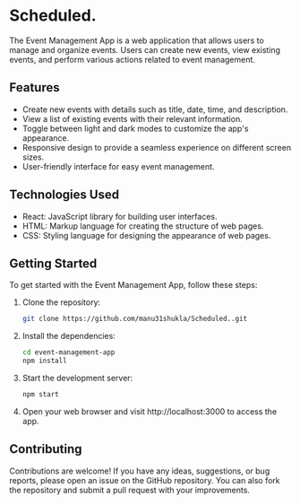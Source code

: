 # Scheduled.

The Event Management App is a web application that allows users to manage and organize events. Users can create new events, view existing events, and perform various actions related to event management.

## Features

- Create new events with details such as title, date, time, and description.
- View a list of existing events with their relevant information.
- Toggle between light and dark modes to customize the app's appearance.
- Responsive design to provide a seamless experience on different screen sizes.
- User-friendly interface for easy event management.

## Technologies Used

- React: JavaScript library for building user interfaces.
- HTML: Markup language for creating the structure of web pages.
- CSS: Styling language for designing the appearance of web pages.

## Getting Started

To get started with the Event Management App, follow these steps:

1. Clone the repository:

   ```bash
   git clone https://github.com/manu31shukla/Scheduled..git
   
2. Install the dependencies:

    ```bash
    cd event-management-app
    npm install


3. Start the development server:
    ```bash
    npm start


4. Open your web browser and visit http://localhost:3000 to access the app.

## Contributing
Contributions are welcome! If you have any ideas, suggestions, or bug reports, please open an issue on the GitHub repository. You can also fork the repository and submit a pull request with your improvements.
